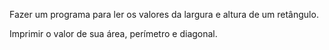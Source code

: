 Fazer um programa para ler os valores da largura e altura de um retângulo.

Imprimir o valor de sua área, perímetro e diagonal.
